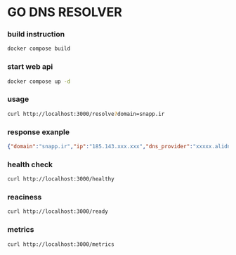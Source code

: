 # GO DNS RESOLVER

### build instruction
```bash
docker compose build
```
### start web api

```bash
docker compose up -d
```

### usage 
```bash
curl http://localhost:3000/resolve?domain=snapp.ir
```
### response exanple
```json
{"domain":"snapp.ir","ip":"185.143.xxx.xxx","dns_provider":"xxxxx.alidns.com.","cached":false}
```

### health check
```bash
curl http://localhost:3000/healthy
```

### reaciness
```bash
curl http://localhost:3000/ready
```

### metrics
```bash
curl http://localhost:3000/metrics
```
